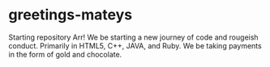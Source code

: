 # greetings-mateys
Starting repository
Arr! We be starting a new journey of code and rougeish conduct. 
Primarily in HTML5, C++, JAVA, and Ruby. We be taking payments in the form of gold and chocolate. 
